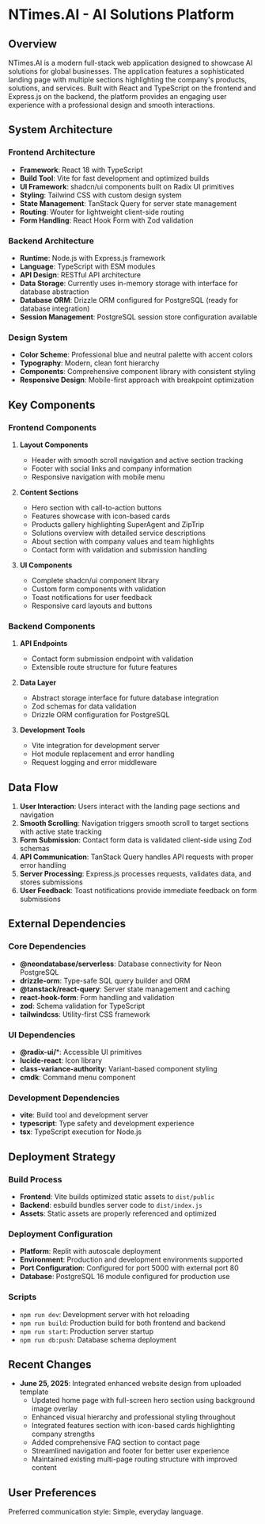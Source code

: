 # NTimes.AI - AI Solutions Platform

## Overview

NTimes.AI is a modern full-stack web application designed to showcase AI solutions for global businesses. The application features a sophisticated landing page with multiple sections highlighting the company's products, solutions, and services. Built with React and TypeScript on the frontend and Express.js on the backend, the platform provides an engaging user experience with a professional design and smooth interactions.

## System Architecture

### Frontend Architecture
- **Framework**: React 18 with TypeScript
- **Build Tool**: Vite for fast development and optimized builds
- **UI Framework**: shadcn/ui components built on Radix UI primitives
- **Styling**: Tailwind CSS with custom design system
- **State Management**: TanStack Query for server state management
- **Routing**: Wouter for lightweight client-side routing
- **Form Handling**: React Hook Form with Zod validation

### Backend Architecture
- **Runtime**: Node.js with Express.js framework
- **Language**: TypeScript with ESM modules
- **API Design**: RESTful API architecture
- **Data Storage**: Currently uses in-memory storage with interface for database abstraction
- **Database ORM**: Drizzle ORM configured for PostgreSQL (ready for database integration)
- **Session Management**: PostgreSQL session store configuration available

### Design System
- **Color Scheme**: Professional blue and neutral palette with accent colors
- **Typography**: Modern, clean font hierarchy
- **Components**: Comprehensive component library with consistent styling
- **Responsive Design**: Mobile-first approach with breakpoint optimization

## Key Components

### Frontend Components
1. **Layout Components**
   - Header with smooth scroll navigation and active section tracking
   - Footer with social links and company information
   - Responsive navigation with mobile menu

2. **Content Sections**
   - Hero section with call-to-action buttons
   - Features showcase with icon-based cards
   - Products gallery highlighting SuperAgent and ZipTrip
   - Solutions overview with detailed service descriptions
   - About section with company values and team highlights
   - Contact form with validation and submission handling

3. **UI Components**
   - Complete shadcn/ui component library
   - Custom form components with validation
   - Toast notifications for user feedback
   - Responsive card layouts and buttons

### Backend Components
1. **API Endpoints**
   - Contact form submission endpoint with validation
   - Extensible route structure for future features

2. **Data Layer**
   - Abstract storage interface for future database integration
   - Zod schemas for data validation
   - Drizzle ORM configuration for PostgreSQL

3. **Development Tools**
   - Vite integration for development server
   - Hot module replacement and error handling
   - Request logging and error middleware

## Data Flow

1. **User Interaction**: Users interact with the landing page sections and navigation
2. **Smooth Scrolling**: Navigation triggers smooth scroll to target sections with active state tracking
3. **Form Submission**: Contact form data is validated client-side using Zod schemas
4. **API Communication**: TanStack Query handles API requests with proper error handling
5. **Server Processing**: Express.js processes requests, validates data, and stores submissions
6. **User Feedback**: Toast notifications provide immediate feedback on form submissions

## External Dependencies

### Core Dependencies
- **@neondatabase/serverless**: Database connectivity for Neon PostgreSQL
- **drizzle-orm**: Type-safe SQL query builder and ORM
- **@tanstack/react-query**: Server state management and caching
- **react-hook-form**: Form handling and validation
- **zod**: Schema validation for TypeScript
- **tailwindcss**: Utility-first CSS framework

### UI Dependencies
- **@radix-ui/***: Accessible UI primitives
- **lucide-react**: Icon library
- **class-variance-authority**: Variant-based component styling
- **cmdk**: Command menu component

### Development Dependencies
- **vite**: Build tool and development server
- **typescript**: Type safety and development experience
- **tsx**: TypeScript execution for Node.js

## Deployment Strategy

### Build Process
- **Frontend**: Vite builds optimized static assets to `dist/public`
- **Backend**: esbuild bundles server code to `dist/index.js`
- **Assets**: Static assets are properly referenced and optimized

### Deployment Configuration
- **Platform**: Replit with autoscale deployment
- **Environment**: Production and development environments supported
- **Port Configuration**: Configured for port 5000 with external port 80
- **Database**: PostgreSQL 16 module configured for production use

### Scripts
- `npm run dev`: Development server with hot reloading
- `npm run build`: Production build for both frontend and backend
- `npm run start`: Production server startup
- `npm run db:push`: Database schema deployment

## Recent Changes

- **June 25, 2025**: Integrated enhanced website design from uploaded template
  - Updated home page with full-screen hero section using background image overlay
  - Enhanced visual hierarchy and professional styling throughout
  - Integrated features section with icon-based cards highlighting company strengths
  - Added comprehensive FAQ section to contact page
  - Streamlined navigation and footer for better user experience
  - Maintained existing multi-page routing structure with improved content

## User Preferences

Preferred communication style: Simple, everyday language.